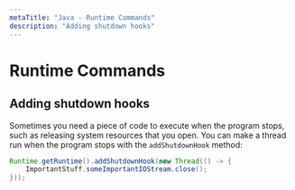 ```yaml
---
metaTitle: "Java - Runtime Commands"
description: "Adding shutdown hooks"
---
```


# Runtime Commands



## Adding shutdown hooks


Sometimes you need a piece of code to execute when the program stops, such as releasing system resources that you open. You can make a thread run when the program stops with the `addShutdownHook` method:

```java
Runtime.getRuntime().addShutdownHook(new Thread(() -> {
    ImportantStuff.someImportantIOStream.close();
}));

```

